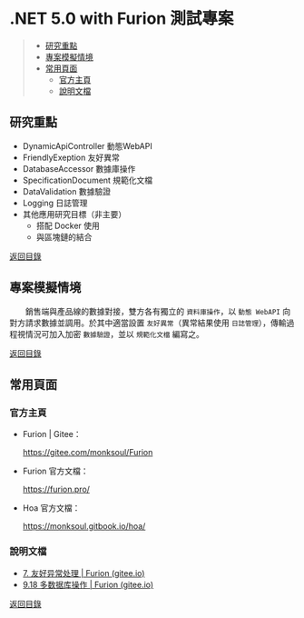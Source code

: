 # .NET 5.0 with Furion 測試專案

> * [研究重點](#研究重點)
> * [專案模擬情境](#專案模擬情境)
> * [常用頁面](#常用頁面)
>   * [官方主頁](#官方主頁)
>   * [說明文檔](#說明文檔)

## 研究重點

* DynamicApiController 動態WebAPI
* FriendlyExeption 友好異常
* DatabaseAccessor 數據庫操作
* SpecificationDocument 規範化文檔
* DataValidation 數據驗證
* Logging 日誌管理
* 其他應用研究目標（非主要）
  * 搭配 Docker 使用
  * 與區塊鏈的結合

[返回目錄](#net-50-with-furion-測試專案)

## 專案模擬情境

　　銷售端與產品線的數據對接，雙方各有獨立的 `資料庫操作`，以 `動態 WebAPI` 向對方請求數據並調用。於其中適當設置 `友好異常`（異常結果使用 `日誌管理`），傳輸過程視情況可加入加密 `數據驗證`，並以 `規範化文檔` 編寫之。

[返回目錄](#net-50-with-furion-測試專案)

## 常用頁面

### 官方主頁

* Furion | Gitee：

  https://gitee.com/monksoul/Furion

* Furion 官方文檔：

  https://furion.pro/

* Hoa 官方文檔：

  https://monksoul.gitbook.io/hoa/

### 說明文檔

* [7. 友好异常处理 | Furion (gitee.io)](https://monksoul.gitee.io/furion/docs/friendly-exception)
* [9.18 多数据库操作 | Furion (gitee.io)](https://monksoul.gitee.io/furion/docs/dbcontext-multi-database)

[返回目錄](#net-50-with-furion-測試專案)



